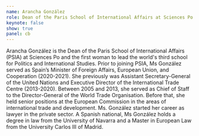 ```yaml
---
name: Arancha González
role: Dean of the Paris School of International Affairs at Sciences Po and former Spanish Minister of Foreign Affairs, European Union, and Cooperation
keynote: false
show: true
panel: cb
---
```


Arancha González is the Dean of the Paris School of International Affairs (PSIA) at Sciences Po and the first woman to lead the world's third school for Politics and International Studies. Prior to joining PSIA, Ms González served as Spain’s Minister of Foreign Affairs, European Union, and Cooperation (2020-2021). She previously was Assistant Secretary-General of the United Nations and Executive Director of the International Trade Centre (2013-2020). Between 2005 and 2013, she served as Chief of Staff to the Director-General of the World Trade Organisation. Before that, she held senior positions at the European Commission in the areas of international trade and development. Ms. González started her career as lawyer in the private sector. A Spanish national, Ms González holds a degree in law from the University of Navarra and a Master in European Law from the University Carlos III of Madrid.
